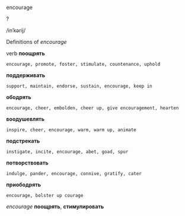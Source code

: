 encourage

?

/inˈkərij/

Definitions of _encourage_

verb
**поощрять**

    encourage, promote, foster, stimulate, countenance, uphold
**поддерживать**

    support, maintain, endorse, sustain, encourage, keep in
**ободрять**

    encourage, cheer, embolden, cheer up, give encouragement, hearten
**воодушевлять**

    inspire, cheer, encourage, warm, warm up, animate
**подстрекать**

    instigate, incite, encourage, abet, goad, spur
**потворствовать**

    indulge, pander, encourage, connive, gratify, cater
**приободрять**

    encourage, bolster up courage

_encourage_
**поощрять**, **стимулировать**